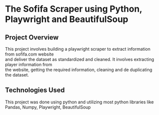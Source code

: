 # The Sofifa Scraper using Python, Playwright and BeautifulSoup

## Project Overview

This project involves building a playwright scraper to extract information from sofifa.com website  
and deliver the dataset as standardized and cleaned. It involves extracting player information from   
the website, getting the required information, cleaning and de duplicating the dataset. 

## Technologies Used
This project was done using python and utilizing most python libraries like
Pandas, Numpy, Playwright, BeautifulSoup
